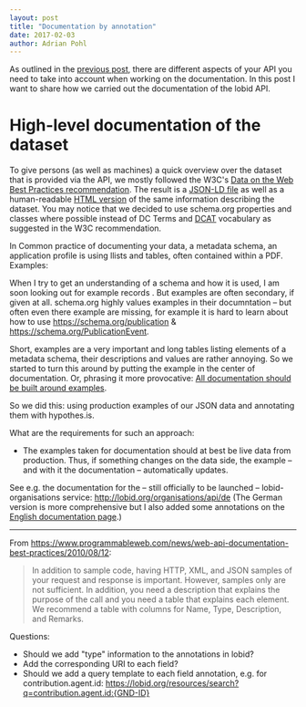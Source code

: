 ```yaml
---
layout: post
title: "Documentation by annotation"
date: 2017-02-03
author: Adrian Pohl
---
```

As outlined in the [previous post](http://blog.lobid.org/2017/02/23/api-documentation-1.html), there are different aspects of your API you need to take into account when working on the documentation. In this post I want to share how we carried out the documentation of the lobid API.

# High-level documentation of the dataset

To give persons (as well as machines) a quick overview over the dataset that is provided via the API, we mostly followed the W3C's [Data on the Web Best Practices recommendation](https://www.w3.org/TR/dwbp/#metadata). The result is a [JSON-LD file](http://lobid.org/organisations/dataset.jsonld) as well as a human-readable [HTML version](http://lobid.org/organisations/dataset) of the same information describing the dataset. You may notice that we decided to use schema.org properties and classes where possible instead of DC Terms and  [DCAT](http://www.w3.org/ns/dcat) vocabulary as suggested in the W3C recommendation.



In Common practice of documenting your data, a metadata schema, an application profile is using llists and tables, often contained within a PDF. Examples:  

When I try to get an understanding of a schema and how it is used, I am soon looking out for example records . But examples are often secondary, if given at all. schema.org highly values examples in their documntation  – but often even there example are missing, for example it is hard to learn about how to use https://schema.org/publication & https://schema.org/PublicationEvent.


Short, examples are a very important and long tables listing elements of a metadata schema, their descriptions and values are rather annoying. So we started to turn this around by putting the example in the center of documentation. Or, phrasing it more provocative: [All documentation should be built around examples](https://twitter.com/acka47/status/791271448245637120).

So we did this: using production examples of our JSON data and annotating them with hypothes.is.

What are the requirements for such an approach:
- The examples taken for documentation should at best be live data from production. Thus, if something changes on the data side, the example – and with it the documentation – automatically updates.

See e.g. the documentation for the – still officially to be launched – lobid-organisations service: http://lobid.org/organisations/api/de (The German version is more comprehensive but I also added some annotations on the [English documentation page](http://lobid.org/organisations/api/en).)



----

From https://www.programmableweb.com/news/web-api-documentation-best-practices/2010/08/12:

> In addition to sample code, having HTTP, XML, and JSON samples of your request and response is important. However, samples only are not sufficient. In addition, you need a description that explains the purpose of the call and you need a table that explains each element. We recommend a table with columns for Name, Type, Description, and Remarks.

Questions:

- Should we add "type" information to the annotations in lobid?
- Add the corresponding URI to each field?
- Should we add a query template to each field annotation, e.g. for contribution.agent.id: https://lobid.org/resources/search?q=contribution.agent.id:{GND-ID}